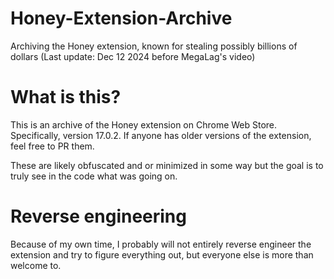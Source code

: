 # Honey-Extension-Archive
Archiving the Honey extension, known for stealing possibly billions of dollars (Last update: Dec 12 2024 before MegaLag's video)

# What is this?
This is an archive of the Honey extension on Chrome Web Store. Specifically, version 17.0.2. If anyone has older versions of the extension, feel free to PR them.

These are likely obfuscated and or minimized in some way but the goal is to truly see in the code what was going on.

# Reverse engineering
Because of my own time, I probably will not entirely reverse engineer the extension and try to figure everything out, but everyone else is more than welcome to.
